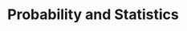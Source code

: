 ---
layout: default
title: Probability and Statistics
parent: Math
nav_order: 7
has_children: true
---